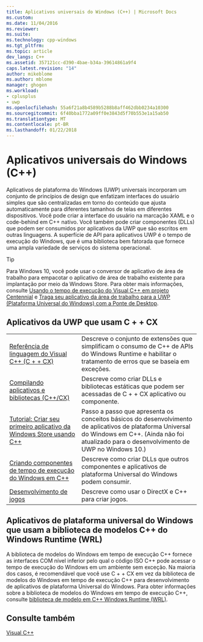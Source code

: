 ```yaml
---
title: Aplicativos universais do Windows (C++) | Microsoft Docs
ms.custom: 
ms.date: 11/04/2016
ms.reviewer: 
ms.suite: 
ms.technology: cpp-windows
ms.tgt_pltfrm: 
ms.topic: article
dev_langs: C++
ms.assetid: 357121cc-d390-4bae-b34a-39614861a9f4
caps.latest.revision: "14"
author: mikeblome
ms.author: mblome
manager: ghogen
ms.workload:
- cplusplus
- uwp
ms.openlocfilehash: 55a6f21a8b4589b5288b8aff462dbb0234a10300
ms.sourcegitcommit: 6f40bba1772a09ff0e3843d5f70b553e1a15ab50
ms.translationtype: MT
ms.contentlocale: pt-BR
ms.lasthandoff: 01/22/2018
---
```

# <a name="universal-windows-apps-c"></a>Aplicativos universais do Windows (C++)
Aplicativos de plataforma do Windows (UWP) universais incorporam um conjunto de princípios de design que enfatizam interfaces do usuário simples que são centralizadas em torno do conteúdo que ajusta automaticamente para diferentes tamanhos de telas em diferentes dispositivos. Você pode criar a interface do usuário na marcação XAML e o code-behind em C++ nativo. Você também pode criar componentes (DLLs) que podem ser consumidos por aplicativos da UWP que são escritos em outras linguagens. A superfície de API para aplicativos UWP é o tempo de execução do Windows, que é uma biblioteca bem fatorada que fornece uma ampla variedade de serviços do sistema operacional.  

> [!TIP]  
> Para Windows 10, você pode usar o conversor de aplicativo de área de trabalho para empacotar o aplicativo de área de trabalho existente para implantação por meio da Windows Store. Para obter mais informações, consulte [Usando o tempo de execução do Visual C++ em projeto Centennial](https://blogs.msdn.microsoft.com/vcblog/2016/07/07/using-visual-c-runtime-in-centennial-project) e [Traga seu aplicativo da área de trabalho para a UWP (Plataforma Universal do Windows) com a Ponte de Desktop](https://msdn.microsoft.com/en-us/windows/uwp/porting/desktop-to-uwp-root).
  
  
## <a name="uwp-apps-that-use-ccx"></a>Aplicativos da UWP que usam C + + CX  
  
|||  
|-|-|  
|[Referência de linguagem do Visual C++ (C + + CX)](../cppcx/visual-c-language-reference-c-cx.md)|Descreve o conjunto de extensões que simplificam o consumo de C++ de APIs do Windows Runtime e habilitar o tratamento de erros que se baseia em exceções.|  
|[Compilando aplicativos e bibliotecas (C++/CX)](../cppcx/building-apps-and-libraries-c-cx.md)|Descreve como criar DLLs e bibliotecas estáticas que podem ser acessadas de C + + CX aplicativo ou componente.|  
|[Tutorial: Criar seu primeiro aplicativo da Windows Store usando C++](https://docs.microsoft.com/en-us/windows/uwp/get-started/create-a-basic-windows-10-app-in-cpp)|Passo a passo que apresenta os conceitos básicos do desenvolvimento de aplicativos de plataforma Universal do Windows em C++. (Ainda não foi atualizado para o desenvolvimento de UWP no Windows 10.)|  
|[Criando componentes de tempo de execução do Windows em C++](/windows/uwp/winrt-components/creating-windows-runtime-components-in-cpp)|Descreve como criar DLLs que outros componentes e aplicativos de plataforma Universal do Windows podem consumir.|  
|[Desenvolvimento de jogos](https://docs.microsoft.com/en-us/windows/uwp/gaming/)|Descreve como usar o DirectX e C++ para criar jogos.|  
  
## <a name="universal-windows-platform-apps-that-use-the-windows-runtime-c-template-library-wrl"></a>Aplicativos de plataforma universal do Windows que usam a biblioteca de modelos C++ do Windows Runtime (WRL) 
 A biblioteca de modelos do Windows em tempo de execução C++ fornece as interfaces COM nível inferior pelo qual o código ISO C++ pode acessar o tempo de execução do Windows em um ambiente sem exceção. Na maioria dos casos, é recomendável que você use C + + CX em vez da biblioteca de modelos do Windows em tempo de execução C++ para desenvolvimento de aplicativos de plataforma Universal do Windows. Para obter informações sobre a biblioteca de modelos do Windows em tempo de execução C++, consulte [biblioteca de modelo em C++ Windows Runtime (WRL)](../windows/windows-runtime-cpp-template-library-wrl.md).  
  
## <a name="see-also"></a>Consulte também  
 [Visual C++](../visual-cpp-in-visual-studio.md)

